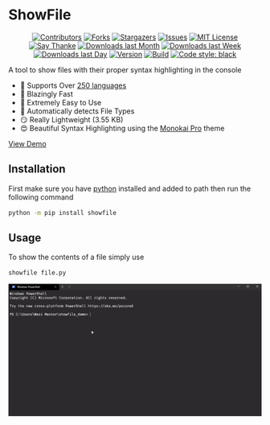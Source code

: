 # ShowFile

<p align="center">
   <a href="https://github.com/wasi-master/showfile/graphs/contributors"><img src="https://img.shields.io/github/contributors/wasi-master/showfile.svg?style=flat" alt="Contributors"></a>
   <a href="https://github.com/wasi-master/showfile/network/members"><img src="https://img.shields.io/github/forks/wasi-master/showfile.svg?style=flat" alt="Forks"></a>
   <a href="https://github.com/wasi-master/showfile/stargazers"><img src="https://img.shields.io/github/stars/wasi-master/showfile.svg?style=flat" alt="Stargazers"></a>
   <a href="https://github.com/wasi-master/showfile/issues"><img src="https://img.shields.io/github/issues/wasi-master/showfile.svg?style=flat" alt="Issues"></a>
   <a href="https://github.com/wasi-master/showfile/blob/master/LICENSE"><img src="https://img.shields.io/github/license/wasi-master/showfile.svg?style=flat" alt="MIT License"></a>
   <a href="https://saythanks.io/to/arianmollik323@gmail.com"><img src="https://img.shields.io/badge/Say%20Thanks-!-1EAEDB.svg" alt="Say Thanke"></a>
   <a href="https://pypistats.org/packages/showfile"><img src="https://img.shields.io/pypi/dm/showfile.svg?style=flat" alt="Downloads last Month"></a>
   <a href="https://pypistats.org/packages/showfile"><img src="https://img.shields.io/pypi/dw/showfile.svg?style=flat" alt="Downloads last Week"></a>
   <a href="https://pypistats.org/packages/showfile"><img src="https://img.shields.io/pypi/dd/showfile.svg?style=flat" alt="Downloads last Day"></a>
   <a href="https://pypi.org/project/showfile/#history"><img src="https://img.shields.io/pypi/v/showfile.svg" alt="Version"></a>
   <a href="https://github.com/wasi-master/showfile/actions/workflows/python-publish.yml"><img src="https://img.shields.io/github/workflow/status/wasi-master/showfile/Upload%20Python%20Package.svg?label=build" alt="Build"></a>
   <a href="https://github.com/psf/black"><img src="https://img.shields.io/badge/code%20style-black-000000.svg" alt="Code style: black"></a>
</p>

A tool to show files with their proper syntax highlighting in the console

- 🌟 Supports Over [250 languages](https://pygments.org/languages/)
- 🚀 Blazingly Fast
- 👶 Extremely Easy to Use
- 🤖 Automatically detects File Types
- 😏 Really Lightweight (3.55 KB)
- 😍 Beautiful Syntax Highlighting using the [Monokai Pro](https://monokai.pro) theme

[View Demo](https://wasi-master.github.io/showfile/demo.html)

## Installation

First make sure you have [python](https://python.org) installed and added to path then run the following command

```sh
python -m pip install showfile
```

## Usage

To show the contents of a file simply use

```sh
showfile file.py
```

[![python.gif](https://raw.githubusercontent.com/wasi-master/showfile/main/demos/gifs/python.gif)](demos/files/demo.py)
